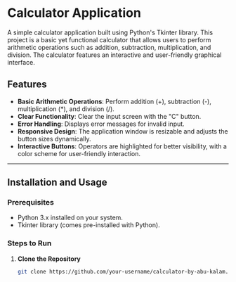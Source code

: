 # Calculator Application

A simple calculator application built using Python's Tkinter library. This project is a basic yet functional calculator that allows users to perform arithmetic operations such as addition, subtraction, multiplication, and division. The calculator features an interactive and user-friendly graphical interface.

## Features

- **Basic Arithmetic Operations**: Perform addition (+), subtraction (-), multiplication (*), and division (/).
- **Clear Functionality**: Clear the input screen with the "C" button.
- **Error Handling**: Displays error messages for invalid input.
- **Responsive Design**: The application window is resizable and adjusts the button sizes dynamically.
- **Interactive Buttons**: Operators are highlighted for better visibility, with a color scheme for user-friendly interaction.

---

## Installation and Usage

### Prerequisites

- Python 3.x installed on your system.
- Tkinter library (comes pre-installed with Python).

### Steps to Run

1. **Clone the Repository**

   ```bash
   git clone https://github.com/your-username/calculator-by-abu-kalam.git
